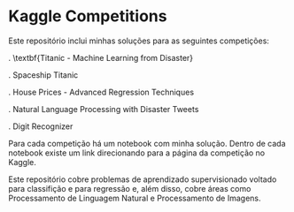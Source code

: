 # Kaggle Competitions

Este repositório inclui minhas soluções para as seguintes competições:

.  \textbf{Titanic - Machine Learning from Disaster}

. Spaceship Titanic

. House Prices - Advanced Regression Techniques

. Natural Language Processing with Disaster Tweets

. Digit Recognizer

Para cada competição há um notebook com minha solução. Dentro de cada notebook existe um link direcionando para a página da competição no Kaggle.

Este repositório cobre problemas de aprendizado supervisionado voltado para classifição e para regressão e, além disso, cobre áreas como Processamento de Linguagem Natural e Processamento de Imagens.
